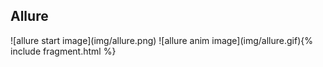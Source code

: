 ## Allure

<div class="allure-img">
    ![allure start image](img/allure.png)
    ![allure anim image](img/allure.gif){% include fragment.html %}
</div>
